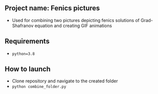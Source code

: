 ## Project name: Fenics pictures
- Used for combining two pictures depicting fenics solutions of Grad-Shafranov equation and creating GIF animations 

## Requirements
- `python=3.8`

## How to launch
- Clone repository and navigate to the created folder
- `python combine_folder.py`
